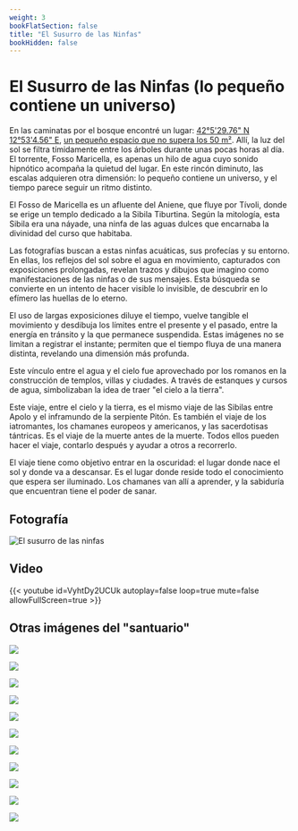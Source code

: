 ```yaml
---
weight: 3
bookFlatSection: false
title: "El Susurro de las Ninfas"
bookHidden: false
---
```


# El Susurro de las Ninfas (lo pequeño contiene un universo)

En las caminatas por el bosque encontré un
lugar: [42°5'29.76" N 12°53'4.56" E](https://www.google.com/maps/place/42%C2%B005'29.8%22N+12%C2%B053'04.6%22E/@42.091604,12.8820251,17z/data=!3m1!4b1!4m4!3m3!8m2!3d42.0916!4d12.8846?entry=ttu&g_ep=EgoyMDI0MTExMy4xIKXMDSoJLDEwMjExMjM0SAFQAw%3D%3D), [un pequeño espacio que no supera los 50 m²](https://www.google.com/maps/d/edit?mid=1RBN4q5D502HuN8aI8RgC7KfpprJPbM0&usp=sharing).
Allí, la luz del sol se filtra tímidamente entre los árboles durante unas pocas horas al día. El
torrente, Fosso Maricella, es apenas un hilo de agua cuyo sonido hipnótico acompaña la quietud del lugar. En este
rincón diminuto, las escalas adquieren otra dimensión: lo pequeño contiene un universo, y el tiempo parece seguir un
ritmo distinto.

El Fosso de Maricella es un afluente del Aniene, que fluye por Tívoli, donde se erige un templo dedicado a la Sibila
Tiburtina. Según la mitología, esta Sibila era una náyade, una ninfa de las aguas dulces que encarnaba la divinidad
del curso que habitaba.

Las fotografías buscan a estas ninfas acuáticas, sus profecías y su entorno. En ellas, los reflejos del sol sobre el
agua en movimiento, capturados con exposiciones prolongadas, revelan trazos y dibujos que imagino como manifestaciones
de las ninfas o de sus mensajes. Esta búsqueda se convierte en un intento de hacer visible lo invisible, de descubrir en
lo efímero las huellas de lo eterno.

El uso de largas exposiciones diluye el tiempo, vuelve tangible el movimiento y desdibuja los límites entre el presente
y el pasado, entre la energía en tránsito y la que permanece suspendida. Estas imágenes no se limitan a registrar el
instante; permiten que el tiempo fluya de una manera distinta, revelando una dimensión más profunda.

Este vínculo entre el agua y el cielo fue aprovechado por los romanos en la construcción de templos, villas y ciudades.
A través de estanques y cursos de agua, simbolizaban la idea de traer "el cielo a la tierra".

Este viaje, entre el cielo y la tierra, es el mismo viaje de las Sibilas entre Apolo y el inframundo de la serpiente
Pitón. Es también el viaje de los iatromantes, los chamanes europeos y americanos, y las sacerdotisas tántricas. Es el
viaje de la muerte antes de la muerte. Todos ellos pueden hacer el viaje, contarlo después y ayudar a otros a
recorrerlo.

El viaje tiene como objetivo entrar en la oscuridad: el lugar donde nace el sol y donde va a descansar. Es el lugar
donde reside todo el conocimiento que espera ser iluminado. Los chamanes van allí a aprender, y la sabiduría que
encuentran tiene el poder de sanar.

## Fotografía

![El susurro de las ninfas](/images/X1V45282-Enhanced-SR.jpg)

## Video

{{< youtube id=VyhtDy2UCUk autoplay=false loop=true mute=false allowFullScreen=true >}}

## Otras imágenes del "santuario"

![](20241104_1238_X1V44656_fransimo_1.jpeg)

![](20241104_1240_X1V44658_fransimo.jpeg)

![](20241104_1250_X1V44668_fransimo.jpeg)

![](20241105_1047_X1V44833_fransimo.jpeg)

![](20241105_1053_X1V44838_fransimo.jpeg)

![](20241105_1056_XT252806_fransimo.jpeg)

![](20241105_1057_XT252812_fransimo.jpeg)

![](20241111_1035_X1V45244_fransimo.jpeg)

![](20241111_1055_X1V45257_fransimo.jpeg)

![](20241112_1038_X1V45328-Enhanced-NR_fransimo-2.jpeg)

![](20241112_1038_X1V45328-Enhanced-NR_fransimo.jpeg)
